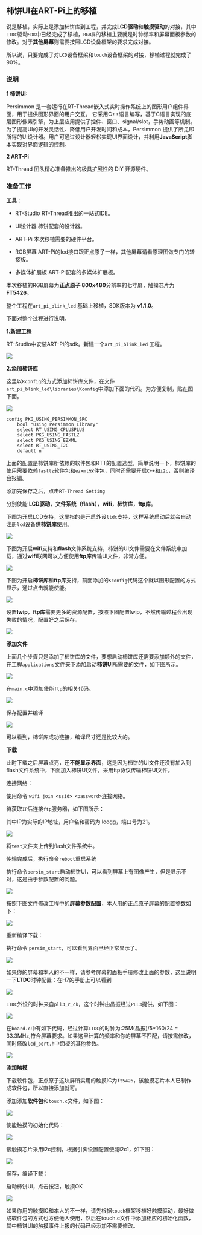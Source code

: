 ## 柿饼UI在ART-Pi上的移植

说是移植，实际上是添加柿饼库到工程，并完成**LCD驱动**和**触摸驱动**的对接，其中`LTDC`驱动`SDK`中已经完成了移植，`RGB屏`的移植主要就是时钟频率和屏幕面板参数的修改。对于**其他屏幕**则需要按照LCD设备框架的要求完成对接。

所以说，只要完成了对`LCD`设备框架和`touch`设备框架的对接，移植过程就完成了90%。

### 说明

**1 柿饼UI:**

Persimmon 是一套运行在RT-Thread嵌入式实时操作系统上的图形用户组件界面，用于提供图形界面的用户交互。
它采用C++语言编写，基于C语言实现的底层图形像素引擎，为上层应用提供了控件、窗口、signal/slot，手势动画等机制。 为了提高UI的开发灵活性、降低用户开发时间和成本，Persimmon 提供了所见即所得的UI设计器。用户可通过设计器轻松实现UI界面设计，并利用**JavaScript**脚本实现对界面逻辑的控制。

**2 ART-Pi**

RT-Thread 团队精心准备推出的极具扩展性的 DIY 开源硬件。

### 准备工作

**工具**：

- RT-Studio           RT-Thread推出的一站式IDE。

- UI设计器             柿饼配套的设计器。

- ART-Pi                 本次移植需要的硬件平台。

- RGB屏幕             ART-Pi的lcd接口跟正点原子一样，其他屏幕请看原理图做专门的转接板。

- 多媒体扩展板     ART-Pi配套的多媒体扩展板。



本次移植的RGB屏幕为**正点原子 800x480**分辨率的七寸屏，触摸芯片为**FT5426**。

整个工程在`art_pi_blink_led` 基础上移植，SDK版本为 **v1.1.0**。

下面对整个过程进行说明。

**1.新建工程**

RT-Studio中安装ART-Pi的sdk。新建一个`art_pi_blink_led` 工程。

![](pic/add_new_project.png)

**2.添加柿饼库**

这里以`Kconfig`的方式添加柿饼库文件，在文件`art_pi_blink_led\libraries\Kconfig`中添加下面的代码。为方便复制，贴在图下面。

![](pic/add_per_kconfig.png)



    config PKG_USING_PERSIMMON_SRC
        bool "Using Persimmon Library"
        select RT_USING_CPLUSPLUS
        select PKG_USING_FASTLZ
        select PKG_USING_EZXML
        select RT_USING_I2C
        default n
上面的配置是柿饼库所依赖的软件包和RTT的配置选型，简单说明一下，柿饼库的使用需要依赖`fastlz`软件包和`ezxml`软件包，同时还需要开启`C++`和`i2c`，否则编译会报错。

添加完保存之后，点击`RT-Thread Setting`

分别使能 **LCD驱动**，**文件系统（flash）**，**wifi**，**柿饼库**，**ftp库**。

下图为开启LCD支持，这里指的是开启外设`ltdc`支持，这样系统启动后就会自动注册`lcd`设备供**柿饼库**使用。

![](pic/enable_lcd.png)

下图为开启**wifi**支持和**flash**文件系统支持，柿饼的UI文件需要在文件系统中加载，通过**wifi**联网可以方便使用**ftp库**传输UI文件，非常方便。

![](pic/enable_filesystem.png)

下图为开启**柿饼库**和**ftp库**支持，前面添加的`Kconfig`代码这个就以图形配置的方式显示，通过点击就能使能。

![](pic/enable_p_ftp.png)

设置**lwip**，**ftp库**需要更多的资源配置，按照下图配置lwip，不然传输过程会出现失败的情况，配置好之后保存。

![](pic/config_lwip.png)

**添加文件**

上面几个步骤只是添加了柿饼库的文件，要想启动柿饼库还需要添加额外的文件，在工程`applications`文件夹下添加启动**柿饼UI**所需要的文件，如下图所示。

![](pic/add_p_file.png)

在`main.c`中添加使能`ftp`的相关代码。

![](pic/add_ftp_code.png)

保存配置并编译

![](pic/build.png)

可以看到，柿饼库成功链接，编译尺寸还是比较大的。

**下载**

此时下载之后屏幕点亮，还**不能显示界面**，这是因为柿饼的UI文件还没有加入到flash文件系统中，下面加入柿饼UI文件，采用ftp协议传输柿饼UI文件。

连接网络：

使用命令 `wifi join <ssid> <password>`连接网络。

待获取`IP`后连接`ftp`服务器，如下图所示：

其中IP为实际的IP地址，用户名和密码为 loogg，端口号为21。

![](pic/add_UI.png)

将`test`文件夹上传到flash文件系统中。

传输完成后，执行命令`reboot`重启系统

执行命令`persim_start`启动柿饼UI，可以看到屏幕上有图像产生，但是显示不对，这是由于参数配置的问题。

![](pic/para_err.jpg)

按照下图文件修改工程中的**屏幕参数配置**，本人用的正点原子屏幕的配置参数如下：

![](pic/config_lcd.png)

重新编译下载：

执行命令 `persim_start`，可以看到界面已经正常显示了。

![](pic/para_ok.jpg)

如果你的屏幕和本人的不一样，请参考屏幕的面板手册修改上面的参数，这里说明一下**LTDC**时钟配置：在H7的手册上可以看到

![](pic/ltdc_clk.png)

`LTDC`外设的时钟来自`pll3_r_ck`，这个时钟由晶振经过`PLL3`提供，如下图：

![](pic/pll3_r.png)

在`board.c`中有如下代码，经过计算`LTDC`的时钟为:25M(晶振)/5*160/24 = 33.3MHz,符合屏幕要求。如果这里计算的频率和你的屏幕不匹配，请按需修改，同时修改`lcd_port.h`中面板的其他参数。

![](pic/pll3_r_ck.png)

**添加触摸**

下载软件包，正点原子这块屏所实用的触摸IC为`ft5426`，该触摸芯片本人已制作成软件包，所以直接添加就可。

添加添加**软件包**和`touch.c`文件，如下图：

![](pic/add_touch.png)

使能触摸的初始化代码：

![](pic/enable_touch_init.png)

该触摸芯片采用i2c控制，根据引脚设置配置使能i2c1，如下图：

![](pic/enable_i2c1.png)

保存，编译下载：

启动柿饼UI，点击按钮，触摸OK

![](pic/touch_ok.jpg)



如果你用的触摸IC和本人的不一样，请先根据`touch`框架移植好触摸驱动，最好做成软件包的方式也方便他人使用，然后在touch.c文件中添加相应的初始化函数，其中柿饼UI的触摸事件上报的代码已经添加不需要修改。